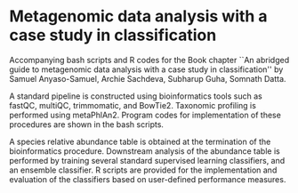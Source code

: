 # Metagenomic data analysis with a case study in classification

Accompanying bash scripts and R codes for the Book chapter ``An abridged guide to metagenomic data analysis with a case study in classification'' by Samuel Anyaso-Samuel, Archie Sachdeva, Subharup Guha, Somnath Datta.

A standard pipeline is constructed using bioinformatics tools such as fastQC, multiQC, trimmomatic, and BowTie2. Taxonomic profiling is performed using metaPhlAn2. Program codes for implementation of these procedures are shown in the bash scripts.

A species relative abundance table is obtained at the termination of the bioinformatics procedure. Downstream analysis of the abundance table is performed by training several standard supervised learning classifiers, and an ensemble classifier. R scripts are provided for the implementation and evaluation of the classifiers based on user-defined performance measures.

